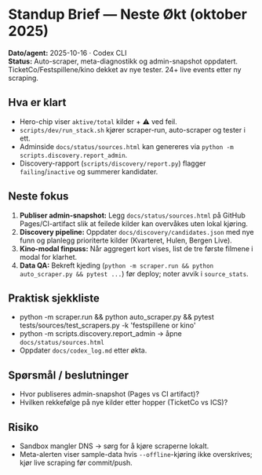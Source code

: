 # Standup Brief — Neste Økt (oktober 2025)

**Dato/agent:** 2025-10-16 · Codex CLI  
**Status:** Auto-scraper, meta-diagnostikk og admin-snapshot oppdatert. TicketCo/Festspillene/kino dekket av nye tester. 24+ live events etter ny scraping.

## Hva er klart
- Hero-chip viser `aktive/total` kilder + ⚠ ved feil.
- `scripts/dev/run_stack.sh` kjører scraper-run, auto-scraper og tester i ett.
- Adminside `docs/status/sources.html` kan genereres via `python -m scripts.discovery.report_admin`.
- Discovery-rapport (`scripts/discovery/report.py`) flagger `failing`/`inactive` og summerer kandidater.

## Neste fokus
1. **Publiser admin-snapshot:** Legg `docs/status/sources.html` på GitHub Pages/CI-artifact slik at feilede kilder kan overvåkes uten lokal kjøring.
2. **Discovery pipeline:** Oppdater `docs/discovery/candidates.json` med nye funn og planlegg prioriterte kilder (Kvarteret, Hulen, Bergen Live).
3. **Kino-modal finpuss:** Når aggregert kort vises, list de tre første filmene i modal for klarhet.
4. **Data QA:** Bekreft kjeding (`python -m scraper.run && python auto_scraper.py && pytest ...`) før deploy; noter avvik i `source_stats`.

## Praktisk sjekkliste
- python -m scraper.run && python auto_scraper.py && pytest tests/sources/test_scrapers.py -k 'festspillene or kino'
- python -m scripts.discovery.report_admin → åpne `docs/status/sources.html`
- Oppdater `docs/codex_log.md` etter økta.

## Spørsmål / beslutninger
- Hvor publiseres admin-snapshot (Pages vs CI artifact)?
- Hvilken rekkefølge på nye kilder etter hopper (TicketCo vs ICS)?

## Risiko
- Sandbox mangler DNS → sørg for å kjøre scraperne lokalt.
- Meta-alerten viser sample-data hvis `--offline`-kjøring ikke overskrives; kjør live scraping før commit/push.
